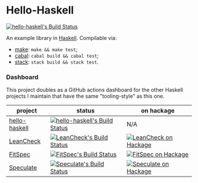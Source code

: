 Hello-Haskell
=============

[![hello-haskell's Build Status][build-status]][build-log]

An example library in [Haskell].  Compilable via:

* [make]: `make && make test`;
* [cabal]: `cabal build && cabal test`;
* [stack]: `stack build && stack test`.


### Dashboard

This project doubles as a GitHub actions dashboard
for the other Haskell projects I maintain
that have the same "tooling-style" as this one.

| project         | status                                                     | on hackage                                          |
| --------------- | ---------------------------------------------------------- | --------------------------------------------------- |
| [hello-haskell] | [![hello-haskell's Build Status][build-status]][build-log] | N/A                                                 |
| [LeanCheck]     | [![LeanCheck's Build Status][leancheck-s]][leancheck-l]    | [![LeanCheck on Hackage][leancheck-v]][leancheck-h] |
| [FitSpec]       | [![FitSpec's Build Status][fitspec-s]][fitspec-l]          | [![FitSpec on Hackage][fitspec-v]][fitspec-h]       |
| [Speculate]     | [![Speculate's Build Status][speculate-s]][speculate-l]    | [![Speculate on Hackage][speculate-v]][speculate-h] |


[hello-haskell]: https://github.com/rudymatela/hello-haskell
[build-log]:     https://github.com/rudymatela/hello-haskell/actions/workflows/build.yml
[build-status]:  https://github.com/rudymatela/hello-haskell/actions/workflows/build.yml/badge.svg

[LeanCheck]:   https://github.com/rudymatela/leancheck
[leancheck-l]: https://github.com/rudymatela/leancheck/actions/workflows/build.yml
[leancheck-s]: https://github.com/rudymatela/leancheck/actions/workflows/build.yml/badge.svg
[leancheck-h]: https://hackage.haskell.org/package/leancheck
[leancheck-v]: https://img.shields.io/hackage/v/leancheck.svg

[FitSpec]:   https://github.com/rudymatela/fitspec
[fitspec-l]: https://github.com/rudymatela/fitspec/actions/workflows/build.yml
[fitspec-s]: https://github.com/rudymatela/fitspec/actions/workflows/build.yml/badge.svg
[FitSpec on Hackage]: https://hackage.haskell.org/package/fitspec
[fitspec-h]: https://hackage.haskell.org/package/fitspec
[fitspec-v]: https://img.shields.io/hackage/v/fitspec.svg

[Speculate]:   https://github.com/rudymatela/speculate
[speculate-l]: https://github.com/rudymatela/speculate/actions/workflows/build.yml
[speculate-s]: https://github.com/rudymatela/speculate/actions/workflows/build.yml/badge.svg
[Speculate on Hackage]: https://hackage.haskell.org/package/speculate
[speculate-h]: https://hackage.haskell.org/package/speculate
[speculate-v]: https://img.shields.io/hackage/v/speculate.svg

[haskell]: https://www.haskell.org/
[make]:    https://www.gnu.org/software/make/
[cabal]:   https://www.haskell.org/cabal/
[stack]:   https://www.haskellstack.org/
